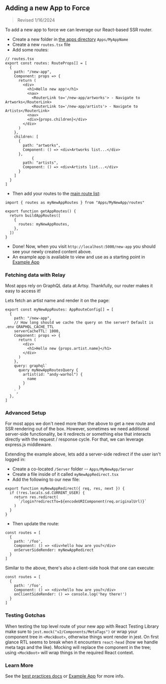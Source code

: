 ## Adding a new App to Force

> Revised 1/16/2024

To add a new app to force we can leverage our React-based SSR router.

- Create a new folder in [the apps directory](https://github.com/artsy/force/tree/main/src/Apps) `Apps/MyAppName`
- Create a new `routes.tsx` file
- Add some routes:

```tsx
// routes.tsx
export const routes: RouteProps[] = [
  {
    path: "/new-app",
    Component: props => {
      return (
        <div>
          <h1>Hello new app!</h1>
          <nav>
            <RouterLink to='/new-app/artworks'> - Navigate to Artworks</RouterLink>
            <RouterLink to='/new-app/artists'> - Navigate to Artists</RouterLink>
          <nav>
          <div>{props.children}</div>
        </div>
      )
    },
    children: [
      {
        path: "artworks",
        Component: () => <div>Artworks list...</div>
      },
            {
        path: "artists",
        Component: () => <div>Artists list...</div>
      }
    ]
  }
]
```

- Then add your routes to the [main route list](https://github.com/artsy/force/blob/main/src/routes.tsx):

```tsx
import { routes as myNewAppRoutes } from "Apps/MyNewApp/routes"

export function getAppRoutes() {
  return buildAppRoutes([
    {
      routes: myNewAppRoutes,
    },
  ])
}
```

- Done! Now, when you visit `http://localhost:5000/new-app` you should see your newly created content above.
- An example app is available to view and use as a starting point in [Example App](https://github.com/artsy/force/tree/main/src/Apps/Example)

### Fetching data with Relay

Most apps rely on GraphQL data at Artsy. Thankfully, our router makes it easy to access it!

Lets fetch an artist name and render it on the page:

```tsx
export const myNewAppRoutes: AppRouteConfig[] = [
  {
    path: "/new-app",
    // How long should we cache the query on the server? Default is .env GRAPHQL_CACHE_TTL
    serverCacheTTL: 1000,
    Component: props => {
      return (
        <div>
          <h1>Hello new {props.artist.name}</h1>
        </div>
      )
    },
    query: graphql`
      query myNewAppRoutesQuery {
        artist(id: "andy-warhol") {
          name
        }
      }
    `,
  },
]
```

### Advanced Setup

For most apps we don't need more than the above to get a new route and SSR rendering out of the box. However, sometimes we need additional server-side functionality, be it redirects or something else that interacts directly with the request / response cycle. For that, we can leverage express.js middleware.

Extending the example above, lets add a server-side redirect if the user isn't logged in:

- Create a co-located `/Server` folder -- `Apps/MyNewApp/Server`
- Create a file inside of it called `myNewAppRedirect.tsx`
- Add the following to our new file:

```tsx
export function myNewAppRedirect({ req, res, next }) {
  if (!res.locals.sd.CURRENT_USER) {
    return res.redirect(
      `/login?redirectTo=${encodeURIComponent(req.originalUrl)}`
    )
  }
}
```

- Then update the route:

```tsx
const routes = [
  {
    path: '/foo',
    Component: () => <div>hello how are you?</div>
    onServerSideRender: myNewAppRedirect
  }
]
```

Similar to the above, there's also a client-side hook that one can execute:

```tsx
const routes = [
  {
    path: '/foo',
    Component: () => <div>hello how are you?</div>
    onClientSideRender: () => console.log('hey there!')
  }
]
```

### Testing Gotchas

When testing the top level route of your new app with React Testing Library make sure to `jest.mock("v2/Components/MetaTags")` or wrap your component tree in `<MockBoot>`, otherwise things wont render in jest. On first glance RTL seems to break when it encounters `react-head` (how we handle meta tags and the like). Mocking will replace the component in the tree; using `<MockBoot>` will wrap things in the required React context.

### Learn More

See the [best practices docs](/docs/best_practices.md) or [Example App](/src/Apps/Example) for more info.
